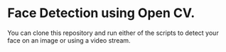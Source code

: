# Face Detection using Open CV.<br>
You can clone this repository and run either of the scripts to detect your face on an image or using a video stream.
